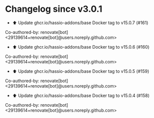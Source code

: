 # Changelog since v3.0.1
- ⬆️ Update ghcr.io/hassio-addons/base Docker tag to v15.0.7 (#161)

Co-authored-by: renovate[bot] <29139614+renovate[bot]@users.noreply.github.com> 
- ⬆️ Update ghcr.io/hassio-addons/base Docker tag to v15.0.6 (#160)

Co-authored-by: renovate[bot] <29139614+renovate[bot]@users.noreply.github.com> 
- ⬆️ Update ghcr.io/hassio-addons/base Docker tag to v15.0.5 (#159)

Co-authored-by: renovate[bot] <29139614+renovate[bot]@users.noreply.github.com> 
- ⬆️ Update ghcr.io/hassio-addons/base Docker tag to v15.0.4 (#158)

Co-authored-by: renovate[bot] <29139614+renovate[bot]@users.noreply.github.com> 

